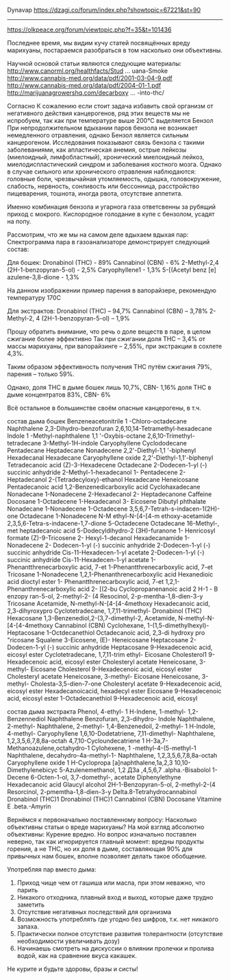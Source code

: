 Dynavap
https://dzagi.co/forum/index.php?showtopic=67221&st=90

--------------------

https://olkpeace.org/forum/viewtopic.php?f=35&t=101436

Последнее время, мы видим кучу статей посвящённых вреду марихуаны, постараемся разобраться в том насколько они объективны.

Научной основой статьи являются следующие материалы:
http://www.canorml.org/healthfacts/Stud ... uana-Smoke
http://www.cannabis-med.org/data/pdf/2001-03-04-9.pdf
http://www.cannabis-med.org/data/pdf/2004-01-1.pdf
http://marijuanagrowershq.com/decarboxy ... -into-thc/

Согласно 
К сожалению если стоит задача избавить свой организм от негативного действия канцерогенов, ряд этих веществ мы не испробуем, так как при температуре выше 200°C выделяется Бензол
При непродолжительном вдыхании паров бензола не возникает немедленного отравления, однако Бензол является сильным канцерогеном. Исследования показывают связь бензола с такими заболеваниями, как апластическая анемия, острые лейкозы (миелоидный, лимфобластный), хронический миелоидный лейкоз, миелодиспластический синдром и заболевания костного мозга. Однако в случае сильного или хронического отравления наблюдаются: головные боли, чрезвычайная утомляемость, одышка, головокружение, слабость, нервность, сонливость или бессонница, расстройство пищеварения, тошнота, иногда рвота, отсутствие аппетита.

Именно комбинация бензола и угарнога газа ответсвенны за рубящий приход с мокрого. Кислородное голодание в купе с бензолом, усадят на попу.

Рассмотрим, что же мы на самом деле вдыхаем вдыхая пар:
Спектрограмма пара в газоанализаторе демонстрирует следующий состав:

Для бошек:
Dronabinol (THC) - 89%
Cannabinol (CBN) - 6%
2-Methyl-2,4 (2H-1-benzopyran-5-ol) - 2,5%
Caryophyllene1 - 1,3%
5-[(Acetyl benz [e] azulene-3,8-dione - 1,3%


На данном изображении пример парения в вапорайзере,
рекомендую температуру 170С



Для экстрактов:
Dronabinol (THC) – 94,7%
Cannabinol (CBN) – 3,78%
2-Methyl-2, 4 (2H-1-benzopyran-5-ol) – 1,9%

Прошу обратить внимание, что речь о доле веществ в паре, в целом сжигание более эффективно
Так при сжигании доля THC – 3,4% от массы марихуаны, при вапорайзинге – 2,55%, при экстракции в сохлете 4,3%.

Таким образом эффективность получения THC путём сжигания 79%, парения – только 59%.

Однако, доля THC в дыме бошек лишь 10,7%, CBN- 1,16% доля THC в дыме концентратов 83%, CBN- 6%

Всё остальное в большинстве своём опасные канцерогены, в т.ч.

состав дыма бошек
Benzeneacetonitrile
1 -Chloro-octadecane
Naphthalene
2,3-Dihydro-benzofuran
2,6,10,14-Tetramethyl-hexadecane
Indole
1 -Methyl-naphthalene
1,1 '-Oxybis-octane
2,6,10-Trimethyl-tetradecane
3-Methyl-1H-indole
Caryophyllene
Cyclododecane
Pentadecane
Heptadecane
Nonadecene
2,2'-Diethyl-1,1 '-biphenyl
Hexadecanal
Hexadecane
Caryophyllene oxide
2,2'-Diethyl-1,1'-biphenyl
Tetradecanoic acid
(Z)-3-Hexadecene
Octadecane
2-Dodecen-1-yl (-) succinic anhydride
2-Methyl-1-hexadecanol
1- Pentadecene
2- Heptadecanol
2-(Tetradecyloxy)-ethanol
Hexadecane
Heneicosane
Pentadecanoic acid
1,2-Benzenedicarboxylic acid
Cyclohaxadecane
Nonadecane
1-Nonadecene
2-Hexadecanol
2- Heptadecanone
Caffeine
Docosane
1-Octadecene
1-Hexadecanol
3- Eicosene
Dibutyl phthalate
Nonadecane
1-Nonadecene
1-Octadecene
3,5,6,7-Tetrah-s-indacen-1(2H)-one
Octadecane
1-Nonadecene
N-M ethyl-N-[4-[4-m ethoxy-acetamide
2,3,5,6-Tetra-s-indacene-1,7-dione
5-Octadecene
Octadecane
16-Methyl-, met heptadecanoic acid
5-Dodecyldihydro-2 (3H)-furanone
1- Henricosyl formate
(Z)-9-Tricosene
2- Hexyl-1-decanol
Hexadecanamide
1- Nonadecene
2- Dodecen-1-yl (-) succinic anhydride
2-Dodecen-1-yl (-) succinic anhydride
Cis-11-Hexadecen-1-yl acetate
2-Dodecen-1-yl (-) succinic anhydride
Cis-11-Hexadecen-1-yl acetate
1-Phenantthrenecarboxylic acid, 7-et
1-Phenantthrenecarboxylic acid, 7-et
Tricosane
1-Nonadecene
1,2,1-Phenanthrenecarboxylic acid
Hexanedioic acid dioctyl ester
1- Phenantthrenecarboxylic acid, 7-et
1,2,1-Phenanthrenecarboxylic acid
2- [(2-bu Cyclopropanenanoic acid
2 H-1 - В enzopy ran-5-ol, 2-methyl-2- (4
Resocinol, 2-p-mentha-1,8-dien-3-y
Tricosane
Acetamide, N-methyl-N-[4-[4-4methoxy
Hexadecanoic acid, 2,3-dihyroxypro
Cyclotetradecane, 1,7,11-trimethyl-
Dronabinol (THC)
Hexacosane
1,3-Benzenediol,2-(3,7-dimethyl-2,
Acetamide, N-methyl-N-[4-[4-4methoxy
Cannabinol (CBN)
Cyclohexane, 1-(1,5-dimethylhexyl)-
Heptacosane
1-Octdecanethiol
Octadecanoic acid, 2,3-di hydroxy pro
"ricosane
Squalene
3-Eicosene, (E)-
Heneicosane
Heptacosane
2-Dodecen-1-yl (-) succinic anhydride
Heptacosane
9-Hexadecenoic acid, eicosyl ester
Cyclotetradecane, 1,7,11-trim ethyl-
Eicosane
Cholesterol1
9-Hexadecenoic acid, eicosyl ester
Cholesteryl acetate
Heneicosane, 3-methyl-
Eicosane
Cholesterol
9-Hexadecenoic acid, eicosyl ester
Cholesteryl acetate
Heneicosane, 3-methyl-
Eicosane
Heneicosane, 3-methyl-
Cholesta-3,5-dien-7-one
Cholesteryl acetate
9-Hexadecenoic acid, eicosyl ester
Hexadecanoicacid, hexadecyl ester
Eicosane
9-Hexadecenoic acid, eicosyl ester
1-Octadecanethiol
9-Hexadecenoic acid, eicosyl

состав дыма экстракта
Phenol, 4-ethyl-
1 H-lndene, 1-methyl-
1,2-Benzennediol
Naphthalene
Benzofuran, 2,3-dihydro-
Indole
Naphthalene, 2-methyl-
Naphthalene, 2-methyl-
1,4-Benzenedoil, 2-methyl-
1 H-lndole, 4-methyl-
Caryophyllene
1,6,10-Dodetatriene, 7,11-dimethyl-
Naphthalene, 1,2,3,5,6,7,8,8a-octah
4,7,10-Cycloundecatriene
1 H-3a,7-Methanoazulene,octahydro-1
Cylohexene, 1 -methyl-4-(5-methyl-1
Naphthalene, decahydro-4a-methyl-1-
Naphthalene, 1,2,3,5,6,7,8,8a-octah
Caryophyllene oxide
1 H-Cyclopropa [a]naphthalene,1a,2,3
10,10-Dimethylenebicyc
5-Azulenemethanol, 1,2 ДЗа ,4,5,6,7
.alpha.-Bisabolol
1-Decene
6-Octen-1-ol, 3,7-domethyl-, acetate
Diphenylethyne
Hexadecanoic acid
Glaucyl alcohol
2H-1-Benzopyran-5-ol, 2-methyl-2-(4
Resorcinol, 2-pmemtha-1,8-dien-3-y
Delta.8-Tetrahydrocannabinol
Dronabinol (THC)1
Dronabinol (THC)1
Cannabinol (CBN)
Docosane
Vitamine E
.beta.-Amyrin


Вернёмся к первоначально поставленному вопросу: Насколько объективны статьи о вреде марихуаны?
На мой взгляд абсолютно объективны: Курение вредно.
Но вопрос изначально поставлен неверно, так как игнорируется главный момент: вредны продукты горения, а не ТНС, но их доля в дыме, составляющая 90% для привычных нам бошек, вполне позволяет делать такое обобщение.

Употребляя пар вместо дыма:
1) Приход чище чем от гашиша или масла, при этом неважно, что парить
2) Никакого отходника, плавный вход и выход, которые даже трудно заметить
3) Отсутствие негативных последствий для организма
4) Возможность употреблять где угодно без шифров, т.к. нет никакого запаха.
5) Практически полное отсутствие развития толерантности (отсутствие необходимости увеличивать дозу)
6) Начинаешь смотреть на дискуссии о влиянии пролечки и пролива водой, как на сравнение вкуса какашек.

Не курите и будьте здоровы, бразы и систы!